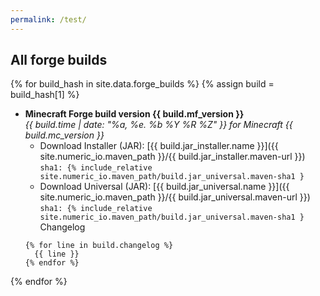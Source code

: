 ```yaml
---
permalink: /test/
---
```


## All forge builds

{% for build_hash in site.data.forge_builds %}
{% assign build = build_hash[1] %}

* **Minecraft Forge build version {{ build.mf_version }}**  
  *{{ build.time | date: "%a, %e. %b %Y %R %Z" }} for Minecraft {{
    build.mc_version
  }}*
  - Download Installer (JAR): [{{ build.jar_installer.name }}]({{
    site.numeric_io.maven_path }}/{{ build.jar_installer.maven-url }})  
    `sha1: {% include_relative
       site.numeric_io.maven_path/build.jar_universal.maven-sha1
     }`
  - Download Universal (JAR): [{{ build.jar_universal.name }}]({{
    site.numeric_io.maven_path }}/{{ build.jar_universal.maven-url }})  
    `sha1: {% include_relative
      site.numeric_io.maven_path/build.jar_universal.maven-sha1
    }`
  Changelog
  ```
  {% for line in build.changelog %}
    {{ line }}
  {% endfor %}
  ```

{% endfor %}
